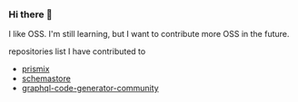 ### Hi there 👋
I like OSS.
I'm still learning, but I want to contribute more OSS in the future.

repositories list I have contributed to
- [prismix](https://github.com/jamiepine/prismix)
- [schemastore](https://github.com/SchemaStore/schemastore)
- [graphql-code-generator-community](https://github.com/dotansimha/graphql-code-generator-community)
<!--
**shoma-mano/shoma-mano** is a ✨ _special_ ✨ repository because its `README.md` (this file) appears on your GitHub profile.

Here are some ideas to get you started:

- 🔭 I’m currently working on ...
- 🌱 I’m currently learning ...
- 👯 I’m looking to collaborate on ...
- 🤔 I’m looking for help with ...
- 💬 Ask me about ...
- 📫 How to reach me: ...
- 😄 Pronouns: ...
- ⚡ Fun fact: ...
-->
